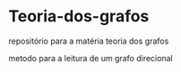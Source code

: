 # Teoria-dos-grafos
repositório para a matéria teoria dos grafos

metodo para a leitura de um grafo direcional 
